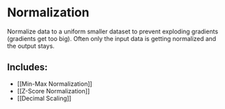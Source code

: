 # Normalization
Normalize data to a uniform smaller dataset to prevent exploding gradients (gradients get too big).
Often only the input data is getting normalized and the output stays.

## Includes:
- [[Min-Max Normalization]]
- [[Z-Score Normalization]]
- [[Decimal Scaling]]
